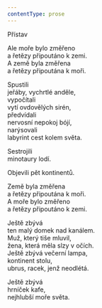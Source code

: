 ```yaml
---
contentType: prose
---
```


Přístav

Ale moře bylo změřeno  
a řetězy připoutáno k zemi.  
A země byla změřena  
a řetězy připoutána k moři.

  

Spustili  
jeřáby, vychrtlé anděle,  
vypočítali  
vytí ovdovělých sirén,  
předvídali  
nervosní nepokoj bójí,  
narýsovali  
labyrint cest kolem světa.

  

Sestrojili  
minotaury lodí.

  

Objevili pět kontinentů.

  

Země byla změřena  
a řetězy připoutána k moři.  
A moře bylo změřeno  
a řetězy připoutáno k zemi.

  

Ještě zbývá  
ten malý domek nad kanálem.  
Muž, který tiše mluvil,  
žena, která měla slzy v očích.  
Ještě zbývá večerní lampa,  
kontinent stolu,  
ubrus, racek, jenž neodlétá.

  

Ještě zbývá  
hrníček kafe,  
nejhlubší moře světa.
